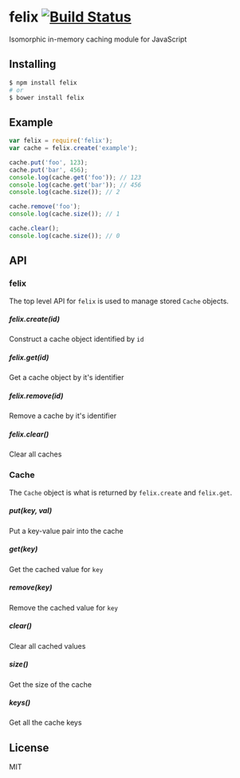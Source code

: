 # felix [![Build Status](https://travis-ci.org/mzabriskie/felix.svg?branch=master)](https://travis-ci.org/mzabriskie/felix)

Isomorphic in-memory caching module for JavaScript

## Installing

```bash
$ npm install felix
# or
$ bower install felix
```

## Example

```js
var felix = require('felix');
var cache = felix.create('example');

cache.put('foo', 123);
cache.put('bar', 456);
console.log(cache.get('foo')); // 123
console.log(cache.get('bar')); // 456
console.log(cache.size()); // 2

cache.remove('foo');
console.log(cache.size()); // 1

cache.clear();
console.log(cache.size()); // 0
```

## API

### felix

The top level API for `felix` is used to manage stored `Cache` objects.

##### felix.create(id)
Construct a cache object identified by `id`

##### felix.get(id)
Get a cache object by it's identifier

##### felix.remove(id)
Remove a cache by it's identifier

##### felix.clear()
Clear all caches

### Cache

The `Cache` object is what is returned by `felix.create` and `felix.get`.

##### put(key, val)
Put a key-value pair into the cache

##### get(key)
Get the cached value for `key`

##### remove(key)
Remove the cached value for `key`

##### clear()
Clear all cached values

##### size()
Get the size of the cache

##### keys()
Get all the cache keys

## License

MIT
